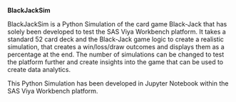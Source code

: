 **BlackJackSim**

BlackJackSim is a Python Simulation of the card game Black-Jack that has solely been developed to test the SAS Viya Workbench platform. It takes a standard 52 card deck and the Black-Jack game logic to create a realistic simulation, that creates a win/loss/draw outcomes and displays them as a percentage at the end. The number of simulations can be changed to test the platform further and create insights into the game that can be used to create data analytics. 

This Python Simulation has been developed in Jupyter Notebook within the SAS Viya Workbench platform.  
